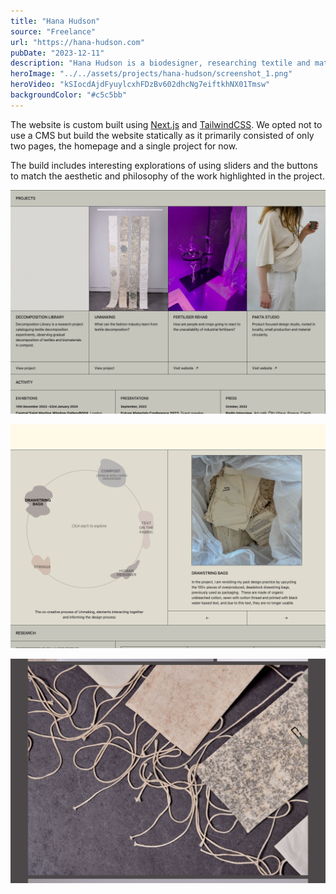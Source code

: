 ```yaml
---
title: "Hana Hudson"
source: "Freelance"
url: "https://hana-hudson.com"
pubDate: "2023-12-11"
description: "Hana Hudson is a biodesigner, researching textile and material lifecycles. Wanting to build an online presence, she approached me to build a portfolio website to capture the various elements of her practise into a single website."
heroImage: "../../assets/projects/hana-hudson/screenshot_1.png"
heroVideo: "kSIocdAjdFyuylcxhFDzBv602dhcNg7eiftkhNX01Tmsw"
backgroundColor: "#c5c5bb"
---
```


The website is custom built using [Next.js](https://nextjs.org/) and [TailwindCSS](https://tailwindcss.com/). We opted not to use a CMS but build the website statically as it primarily consisted of only two pages, the homepage and a single project for now.

The build includes interesting explorations of using sliders and the buttons to match the aesthetic and philosophy of the work highlighted in the project.

![Another screenshot](../../assets/projects/hana-hudson/screenshot_2.png)

![Another screenshot](../../assets/projects/hana-hudson/screenshot_3.png)

![Another screenshot](../../assets/projects/hana-hudson/screenshot_4.png)
